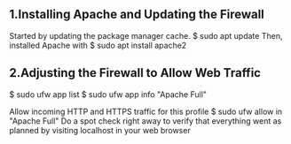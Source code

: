 ## 1.Installing Apache and Updating the Firewall
Started by updating the package manager cache. 
$ sudo apt update
Then, installed Apache with
$ sudo apt install apache2
## 2.Adjusting the Firewall to Allow Web Traffic
$ sudo ufw app list
$ sudo ufw app info "Apache Full"

Allow incoming HTTP and HTTPS traffic for this profile
$ sudo ufw allow in "Apache Full"
Do a spot check right away to verify that everything went as planned
by visiting localhost in your web browser

